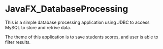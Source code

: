 # JavaFX_DatabaseProcessing

This is a simple database processing application using JDBC to access MySQL to store and retrive data.

The theme of this application is to save students scores, and user is able to filter results.

